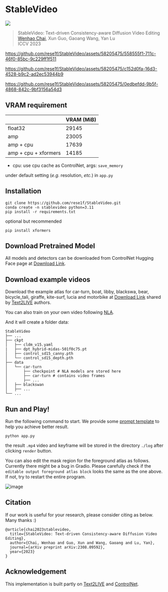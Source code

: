 # StableVideo

[![](http://img.shields.io/badge/cs.CV-arXiv%3A2308.09592-B31B1B.svg)](https://arxiv.org/abs/2308.09592)

> StableVideo: Text-driven Consistency-aware Diffusion Video Editing  
> [Wenhao Chai](https://rese1f.github.io/), Xun Guo, Gaoang Wang, Yan Lu  
> ICCV 2023

https://github.com/rese1f/StableVideo/assets/58205475/558555f1-711c-46f0-85bc-9c229ff1f511

https://github.com/rese1f/StableVideo/assets/58205475/c152d0fa-16d3-4528-b9c2-ad2ec53944b9

https://github.com/rese1f/StableVideo/assets/58205475/0edbefdd-9b5f-4868-842c-9bf3156a54d3


## VRAM requirement
|   |VRAM (MiB)|
|---|---|
|float32|29145|
|amp|23005|
|amp + cpu|17639|
|amp + cpu + xformers|14185|

- cpu: use cpu cache as ControlNet, args: `save_memory`

under default setting (*e.g.* resolution, *etc.*) in `app.py`

## Installation
```
git clone https://github.com/rese1f/StableVideo.git
conda create -n stablevideo python=3.11
pip install -r requirements.txt
```

optional but recommended
```
pip install xformers
```

## Download Pretrained Model

All models and detectors can be downloaded from ControlNet Hugging Face page at [Download Link](https://huggingface.co/lllyasviel/ControlNet).


## Download example videos
Download the example atlas for car-turn, boat, libby, blackswa, bear, bicycle_tali, giraffe, kite-surf, lucia and motorbike at [Download Link](https://www.dropbox.com/s/oiyhbiqdws2p6r1/nla_share.zip?dl=0) shared by [Text2LIVE](https://github.com/omerbt/Text2LIVE) authors.

You can also train on your own video following [NLA](https://github.com/ykasten/layered-neural-atlases).

And it will create a folder data:
```
StableVideo
├── ...
├── ckpt
│   ├── cldm_v15.yaml
|   ├── dpt_hybrid-midas-501f0c75.pt
│   ├── control_sd15_canny.pth
│   └── control_sd15_depth.pth
├── data
│   └── car-turn
│       ├── checkpoint # NLA models are stored here
│       ├── car-turn # contains video frames
│       ├── ...
│   ├── blackswan
│   ├── ...
└── ...
```

## Run and Play!
Run the following command to start. We provide some [prompt template](prompt_template.md) to help you achieve better result.
```
python app.py
```
the result `.mp4` video and keyframe will be stored in the directory `./log` after clicking `render` button.

You can also edit the mask region for the foreground atlas as follows. Currently there might be a bug in Gradio. Please carefully check if the `editable output foreground atlas block` looks the same as the one above. If not, try to restart the entire program.

![image](https://github.com/rese1f/StableVideo/assets/58205475/13e11c07-39ae-4d2d-8b66-f900d168ceff)

## Citation
If our work is useful for your research, please consider citing as below. Many thanks :)
```
@article{chai2023stablevideo,
  title={StableVideo: Text-driven Consistency-aware Diffusion Video Editing},
  author={Chai, Wenhao and Guo, Xun and Wang, Gaoang and Lu, Yan},
  journal={arXiv preprint arXiv:2308.09592},
  year={2023}
}
```

## Acknowledgement

This implementation is built partly on [Text2LIVE](https://github.com/omerbt/Text2LIVE) and [ControlNet](https://github.com/lllyasviel/ControlNet).

<!-- ## Citation -->
